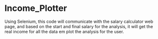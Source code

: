 # Income_Plotter
Using Selenium, this code will communicate with the salary calculator web page, and based on the start and final salary for the analysis, it will get the real income for all the data em plot the analysis for the user.
